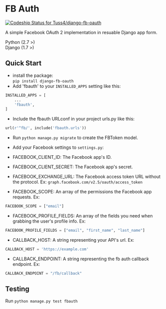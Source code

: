# FB Auth

[ ![Codeship Status for Tuss4/django-fb-oauth](https://codeship.com/projects/ea22b680-ae4f-0133-5844-0eeab60c84ba/status?branch=master)](https://codeship.com/projects/132310)

A simple Facebook OAuth 2 implementation in resuable Django app form.

Python (2.7 >)  
Django (1.7 >)

## Quick Start
+ install the package:  
`pip install django-fb-oauth`
+ Add 'fbauth' to your `INSTALLED_APPS` setting like this:

```python
INSTALLED_APPS = [
    ...
    'fbauth',
]
```

+ Include the fbauth URLconf in your project urls.py like this:

```python
url(r'^fb/', include('fbauth.urls'))
```

+ Run `python manage.py migrate` to create the FBToken model.

+ Add your Facebook settings to `settings.py`:
 + FACEBOOK_CLIENT_ID: The Facebook app's ID.
 + FACEBOOK_CLIENT_SECRET: The Facebook app's secret.
 + FACEBOOK_EXCHANGE_URL: The Facebook access token URL without the protocol. Ex: `graph.facebook.com/v2.5/oauth/access_token`
 + FACEBOOK_SCOPE: An array of the permissions the Facebook app requests. Ex:
 ```python
 FACEBOOK_SCOPE = ["email"]
 ```
 + FACEBOOK_PROFILE_FIELDS: An array of the fields you need when grabbing the user's profile info. Ex:
 ```python
 FACEBOOK_PROFILE_FIELDS = ["email", "first_name", "last_name"]
 ```
 + CALLBACK_HOST: A string representing your API's url. Ex:
 ```python
 CALLBACK_HOST = 'https://example.com'
 ```
 + CALLBACK_ENDPOINT: A string representing the fb auth callback endpoint. Ex:
 ```python
 CALLBACK_ENDPOINT = "/fb/callback"
 ```
## Testing

Run `python manage.py test fbauth`
